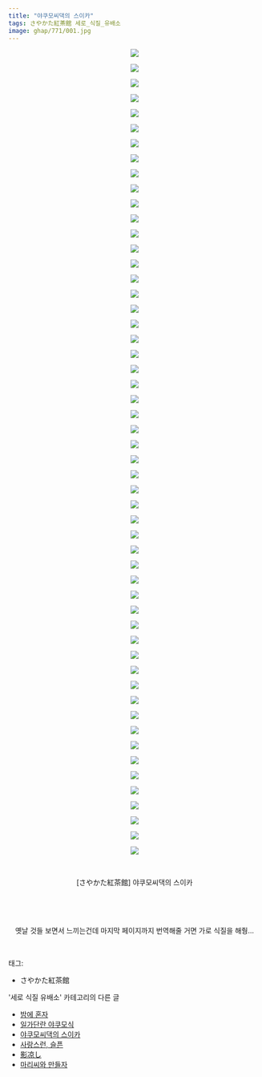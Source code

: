 ```yaml
---
title: "야쿠모씨댁의 스이카"
tags: さやかた紅茶館 세로_식질_유배소
image: ghap/771/001.jpg
---
```

<div class="article">
<p style="text-align: center; clear: none; float: none;"><img src="{{ site.nasurl }}/ghap/771/001.jpg"/></p>
<p style="text-align: center; clear: none; float: none;"><img src="{{ site.nasurl }}/ghap/771/002.jpg"/></p>
<p style="text-align: center; clear: none; float: none;"><img src="{{ site.nasurl }}/ghap/771/003.jpg"/></p>
<p style="text-align: center; clear: none; float: none;"><img src="{{ site.nasurl }}/ghap/771/004.jpg"/></p>
<p style="text-align: center; clear: none; float: none;"><img src="{{ site.nasurl }}/ghap/771/005.jpg"/></p>
<p style="text-align: center; clear: none; float: none;"><img src="{{ site.nasurl }}/ghap/771/006.jpg"/></p>
<p style="text-align: center; clear: none; float: none;"><img src="{{ site.nasurl }}/ghap/771/007.jpg"/></p>
<p style="text-align: center; clear: none; float: none;"><img src="{{ site.nasurl }}/ghap/771/008.jpg"/></p>
<p style="text-align: center; clear: none; float: none;"><img src="{{ site.nasurl }}/ghap/771/009.jpg"/></p>
<p style="text-align: center; clear: none; float: none;"><img src="{{ site.nasurl }}/ghap/771/010.jpg"/></p>
<p style="text-align: center; clear: none; float: none;"><img src="{{ site.nasurl }}/ghap/771/011.jpg"/></p>
<p style="text-align: center; clear: none; float: none;"><img src="{{ site.nasurl }}/ghap/771/012.jpg"/></p>
<p style="text-align: center; clear: none; float: none;"><img src="{{ site.nasurl }}/ghap/771/013.jpg"/></p>
<p style="text-align: center; clear: none; float: none;"><img src="{{ site.nasurl }}/ghap/771/014.jpg"/></p>
<p style="text-align: center; clear: none; float: none;"><img src="{{ site.nasurl }}/ghap/771/015.jpg"/></p>
<p style="text-align: center; clear: none; float: none;"><img src="{{ site.nasurl }}/ghap/771/016.jpg"/></p>
<p style="text-align: center; clear: none; float: none;"><img src="{{ site.nasurl }}/ghap/771/017.jpg"/></p>
<p style="text-align: center; clear: none; float: none;"><img src="{{ site.nasurl }}/ghap/771/018.jpg"/></p>
<p style="text-align: center; clear: none; float: none;"><img src="{{ site.nasurl }}/ghap/771/019.jpg"/></p>
<p style="text-align: center; clear: none; float: none;"><img src="{{ site.nasurl }}/ghap/771/020.jpg"/></p>
<p style="text-align: center; clear: none; float: none;"><img src="{{ site.nasurl }}/ghap/771/021.jpg"/></p>
<p style="text-align: center; clear: none; float: none;"><img src="{{ site.nasurl }}/ghap/771/022.jpg"/></p>
<p style="text-align: center; clear: none; float: none;"><img src="{{ site.nasurl }}/ghap/771/023.jpg"/></p>
<p style="text-align: center; clear: none; float: none;"><img src="{{ site.nasurl }}/ghap/771/024.jpg"/></p>
<p style="text-align: center; clear: none; float: none;"><img src="{{ site.nasurl }}/ghap/771/025.jpg"/></p>
<p style="text-align: center; clear: none; float: none;"><img src="{{ site.nasurl }}/ghap/771/026.jpg"/></p>
<p style="text-align: center; clear: none; float: none;"><img src="{{ site.nasurl }}/ghap/771/027.jpg"/></p>
<p style="text-align: center; clear: none; float: none;"><img src="{{ site.nasurl }}/ghap/771/028.jpg"/></p>
<p style="text-align: center; clear: none; float: none;"><img src="{{ site.nasurl }}/ghap/771/029.jpg"/></p>
<p style="text-align: center; clear: none; float: none;"><img src="{{ site.nasurl }}/ghap/771/030.jpg"/></p>
<p style="text-align: center; clear: none; float: none;"><img src="{{ site.nasurl }}/ghap/771/031.jpg"/></p>
<p style="text-align: center; clear: none; float: none;"><img src="{{ site.nasurl }}/ghap/771/032.jpg"/></p>
<p style="text-align: center; clear: none; float: none;"><img src="{{ site.nasurl }}/ghap/771/033.jpg"/></p>
<p style="text-align: center; clear: none; float: none;"><img src="{{ site.nasurl }}/ghap/771/034.jpg"/></p>
<p style="text-align: center; clear: none; float: none;"><img src="{{ site.nasurl }}/ghap/771/035.jpg"/></p>
<p style="text-align: center; clear: none; float: none;"><img src="{{ site.nasurl }}/ghap/771/036.jpg"/></p>
<p style="text-align: center; clear: none; float: none;"><img src="{{ site.nasurl }}/ghap/771/037.jpg"/></p>
<p style="text-align: center; clear: none; float: none;"><img src="{{ site.nasurl }}/ghap/771/038.jpg"/></p>
<p style="text-align: center; clear: none; float: none;"><img src="{{ site.nasurl }}/ghap/771/039.jpg"/></p>
<p style="text-align: center; clear: none; float: none;"><img src="{{ site.nasurl }}/ghap/771/040.jpg"/></p>
<p style="text-align: center; clear: none; float: none;"><img src="{{ site.nasurl }}/ghap/771/041.jpg"/></p>
<p style="text-align: center; clear: none; float: none;"><img src="{{ site.nasurl }}/ghap/771/042.jpg"/></p>
<p style="text-align: center; clear: none; float: none;"><img src="{{ site.nasurl }}/ghap/771/043.jpg"/></p>
<p style="text-align: center; clear: none; float: none;"><img src="{{ site.nasurl }}/ghap/771/044.jpg"/></p>
<p style="text-align: center; clear: none; float: none;"><img src="{{ site.nasurl }}/ghap/771/045.jpg"/></p>
<p style="text-align: center; clear: none; float: none;"><img src="{{ site.nasurl }}/ghap/771/046.jpg"/></p>
<p style="text-align: center; clear: none; float: none;"><img src="{{ site.nasurl }}/ghap/771/047.jpg"/></p>
<p style="text-align: center; clear: none; float: none;"><img src="{{ site.nasurl }}/ghap/771/048.jpg"/></p>
<p style="text-align: center; clear: none; float: none;"><img src="{{ site.nasurl }}/ghap/771/049.jpg"/></p>
<p style="text-align: center; clear: none; float: none;"><img src="{{ site.nasurl }}/ghap/771/050.jpg"/></p>
<p style="text-align: center; clear: none; float: none;"><img src="{{ site.nasurl }}/ghap/771/051.jpg"/></p>
<p style="text-align: center; clear: none; float: none;"><img src="{{ site.nasurl }}/ghap/771/052.jpg"/></p>
<p style="text-align: center; clear: none; float: none;"><img src="{{ site.nasurl }}/ghap/771/053.jpg"/></p>
<p style="text-align: center; clear: none; float: none;"><img src="{{ site.nasurl }}/ghap/771/054.jpg"/></p>
<p style="text-align: center; clear: none; float: none;"><br/></p>
<p style="text-align: center; clear: none; float: none;">[さやかた紅茶館] 야쿠모씨댁의 스이카</p>
<p style="text-align: center; clear: none; float: none;"><br/></p>
<p style="text-align: center; clear: none; float: none;"><br/></p>
<p style="text-align: center; clear: none; float: none;">옛날 것들 보면서 느끼는건데 마지막 페이지까지 번역해줄 거면 가로 식질을 해줭...</p>
<p><br/></p>
</div><div class="tagTrail">
<p>태그: </p>
<ul>
<li>さやかた紅茶館</li>
</ul>
</div><div class="another">
<p>'세로 식질 유배소' 카테고리의 다른 글</p>
<ul>
<li><a href="/2016-07-21-ghap_993">밤에 혼자</a></li>
<li><a href="/2016-07-21-ghap_980">일가단란 야쿠모식</a></li>
<li><a href="/2016-07-09-ghap_771">야쿠모씨댁의 스이카</a></li>
<li><a href="/2016-07-03-ghap_650">사랑스런, 슬픈</a></li>
<li><a href="/2016-06-21-ghap_407">影凉し</a></li>
<li><a href="/2016-06-20-ghap_368">마리씨와 만들자</a></li>
</ul>
</div><div class="cb_module cb_fluid">
<div class="cb_wrt cb_profile">
</div><!-- commentList close -->
</div>